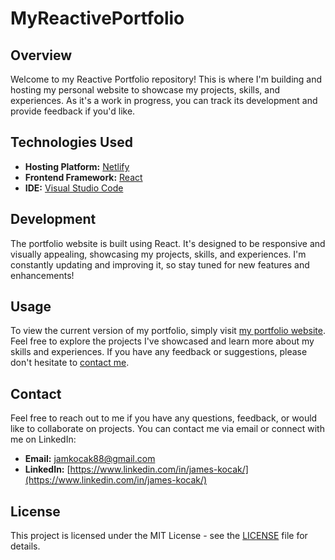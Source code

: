 # MyReactivePortfolio

## Overview
Welcome to my Reactive Portfolio repository! This is where I'm building and hosting my personal website to showcase my projects, skills, and experiences. As it's a work in progress, you can track its development and provide feedback if you'd like.

## Technologies Used
- **Hosting Platform:** [Netlify](https://www.netlify.com/)
- **Frontend Framework:** [React](https://react.dev/)
- **IDE:** [Visual Studio Code](https://code.visualstudio.com/)

## Development
The portfolio website is built using React. It's designed to be responsive and visually appealing, showcasing my projects, skills, and experiences. I'm constantly updating and improving it, so stay tuned for new features and enhancements!

## Usage
To view the current version of my portfolio, simply visit [my portfolio website](https://james-kocak.netlify.app/). Feel free to explore the projects I've showcased and learn more about my skills and experiences. If you have any feedback or suggestions, please don't hesitate to [contact me](#contact).

## Contact
Feel free to reach out to me if you have any questions, feedback, or would like to collaborate on projects. You can contact me via email or connect with me on LinkedIn:

- **Email:** [jamkocak88@gmail.com](mailto:jamkocak88@gmail.com)
- **LinkedIn:** [https://www.linkedin.com/in/james-kocak/](https://www.linkedin.com/in/james-kocak/)


## License
This project is licensed under the MIT License - see the [LICENSE](LICENSE) file for details.
